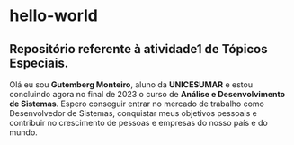 # hello-world
## Repositório referente à atividade1 de Tópicos Especiais.

Olá eu sou **Gutemberg Monteiro**, aluno da **UNICESUMAR** e estou concluindo agora no final de 2023 o curso de **Análise e Desenvolvimento de Sistemas**.
Espero conseguir entrar no mercado de trabalho como Desenvolvedor de Sistemas, conquistar meus objetivos pessoais e contribuir no crescimento de pessoas e 
empresas do nosso país e do mundo.
